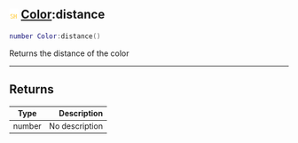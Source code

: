 ## ![shared](../../.gitbook/assets/shared.png) [Color](https://iaswiki.rawr.dev/readme/color):distance

```lua
number Color:distance()
```

Returns the distance of the color

------
## Returns

| Type   | Description |
| ------ | ----------: |
| number | No description |


